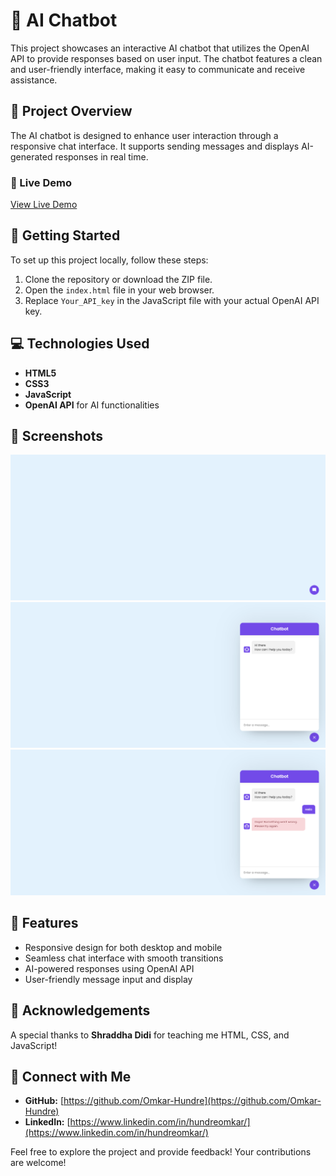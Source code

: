 # 🤖 AI Chatbot

This project showcases an interactive AI chatbot that utilizes the OpenAI API to provide responses based on user input. The chatbot features a clean and user-friendly interface, making it easy to communicate and receive assistance.

## 🌈 Project Overview

The AI chatbot is designed to enhance user interaction through a responsive chat interface. It supports sending messages and displays AI-generated responses in real time.

### 🔗 Live Demo
[View Live Demo](https://omkar-hundre.github.io/ChatbotFrontEnd/)

## 📁 Getting Started

To set up this project locally, follow these steps:

1. Clone the repository or download the ZIP file.
2. Open the `index.html` file in your web browser.
3. Replace `Your_API_key` in the JavaScript file with your actual OpenAI API key.

## 💻 Technologies Used

- **HTML5**
- **CSS3**
- **JavaScript**
- **OpenAI API** for AI functionalities

## 📸 Screenshots

![Chatbot Screenshot](3.png)  
![Chatbot Screenshot](2.png)  
![Chatbot Screenshot](1.png)  

## 📝 Features

- Responsive design for both desktop and mobile
- Seamless chat interface with smooth transitions
- AI-powered responses using OpenAI API
- User-friendly message input and display

## 🙏 Acknowledgements

A special thanks to **Shraddha Didi** for teaching me HTML, CSS, and JavaScript!

## 🔗 Connect with Me

- **GitHub:** [https://github.com/Omkar-Hundre](https://github.com/Omkar-Hundre)
- **LinkedIn:** [https://www.linkedin.com/in/hundreomkar/](https://www.linkedin.com/in/hundreomkar/)

Feel free to explore the project and provide feedback! Your contributions are welcome!
